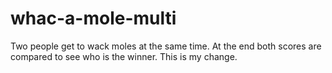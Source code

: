 # whac-a-mole-multi

Two people get to wack moles at the same time. At the end both scores are compared to see who is the winner.
This is my change.
